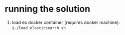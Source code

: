 # running the solution

1. load es docker container (requires docker machine): `$./load_elasticsearch.sh`

